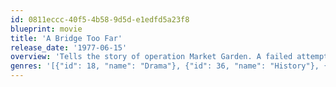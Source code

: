 ```yaml
---
id: 0811eccc-40f5-4b58-9d5d-e1edfd5a23f8
blueprint: movie
title: 'A Bridge Too Far'
release_date: '1977-06-15'
overview: 'Tells the story of operation Market Garden. A failed attempt by the allies in the latter stages of WWII to end the war quickly by securing three bridges in Holland allowing access over the Rhine into Germany. A combination of poor allied intelligence and the presence of two crack German panzer divisions meant that the final part of this operation (the bridge in Arnhem over the Rhine) was doomed to failure.'
genres: '[{"id": 18, "name": "Drama"}, {"id": 36, "name": "History"}, {"id": 10752, "name": "War"}]'
---
```

